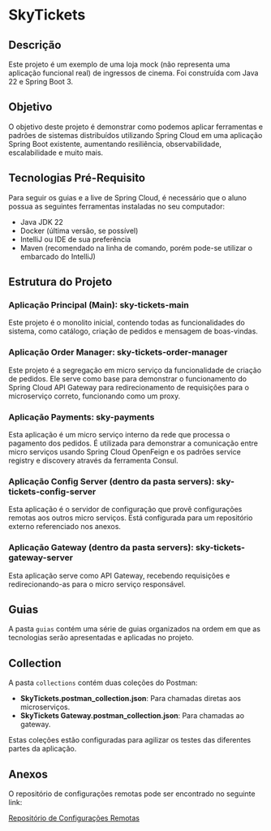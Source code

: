 # SkyTickets

## Descrição
Este projeto é um exemplo de uma loja mock (não representa uma aplicação funcional real) de ingressos de cinema. Foi construída com Java 22 e Spring Boot 3.

## Objetivo
O objetivo deste projeto é demonstrar como podemos aplicar ferramentas e padrões de sistemas distribuídos utilizando Spring Cloud em uma aplicação Spring Boot existente, aumentando resiliência, observabilidade, escalabilidade e muito mais.

## Tecnologias Pré-Requisito
Para seguir os guias e a live de Spring Cloud, é necessário que o aluno possua as seguintes ferramentas instaladas no seu computador:

- Java JDK 22
- Docker (última versão, se possível)
- IntelliJ ou IDE de sua preferência
- Maven (recomendado na linha de comando, porém pode-se utilizar o embarcado do IntelliJ)

## Estrutura do Projeto

### Aplicação Principal (Main): **sky-tickets-main**
Este projeto é o monolito inicial, contendo todas as funcionalidades do sistema, como catálogo, criação de pedidos e mensagem de boas-vindas.

### Aplicação Order Manager: **sky-tickets-order-manager**
Este projeto é a segregação em micro serviço da funcionalidade de criação de pedidos. Ele serve como base para demonstrar o funcionamento do Spring Cloud API Gateway para redirecionamento de requisições para o microserviço correto, funcionando como um proxy.

### Aplicação Payments: **sky-payments**
Esta aplicação é um micro serviço interno da rede que processa o pagamento dos pedidos. É utilizada para demonstrar a comunicação entre micro serviços usando Spring Cloud OpenFeign e os padrões service registry e discovery através da ferramenta Consul.

### Aplicação Config Server (dentro da pasta servers): **sky-tickets-config-server**
Esta aplicação é o servidor de configuração que provê configurações remotas aos outros micro serviços. Está configurada para um repositório externo referenciado nos anexos.

### Aplicação Gateway (dentro da pasta servers): **sky-tickets-gateway-server**
Esta aplicação serve como API Gateway, recebendo requisições e redirecionando-as para o micro serviço responsável.

## Guias
A pasta `guias` contém uma série de guias organizados na ordem em que as tecnologias serão apresentadas e aplicadas no projeto.

## Collection
A pasta `collections` contém duas coleções do Postman:

- **SkyTickets.postman_collection.json**: Para chamadas diretas aos microserviços.
- **SkyTickets Gateway.postman_collection.json**: Para chamadas ao gateway.

Estas coleções estão configuradas para agilizar os testes das diferentes partes da aplicação.

## Anexos
O repositório de configurações remotas pode ser encontrado no seguinte link:

[Repositório de Configurações Remotas](https://github.com/tiuwill/sky-tickets-config)
